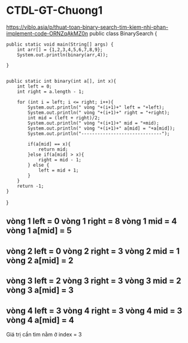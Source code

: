 # CTDL-GT-Chuong1
https://viblo.asia/p/thuat-toan-binary-search-tim-kiem-nhi-phan-implement-code-ORNZqAkMZ0n
public class BinarySearch {

    public static void main(String[] args) {
        int arr[] = {1,2,3,4,5,6,7,8,9};
        System.out.println(binary(arr,4));

    }


    public static int binary(int a[], int x){
        int left = 0;
        int right = a.length - 1;

        for (int i = left; i <= right; i++){
            System.out.println(" vòng "+(i+1)+" left = "+left);
            System.out.println(" vòng "+(i+1)+" right = "+right);
            int mid = (left + right)/2;
            System.out.println(" vòng "+(i+1)+" mid = "+mid);
            System.out.println(" vòng "+(i+1)+" a[mid] = "+a[mid]);
            System.out.println("------------------------------");

            if(a[mid] == x){
                return mid;
            }else if(a[mid] > x){
                right = mid - 1;
            } else {
                left = mid + 1;
            }
        }
        return -1;
    }
}

 vòng 1 left = 0
 vòng 1 right = 8
 vòng 1 mid = 4
 vòng 1 a[mid] = 5
------------------------------
 vòng 2 left = 0
 vòng 2 right = 3
 vòng 2 mid = 1
 vòng 2 a[mid] = 2
------------------------------
 vòng 3 left = 2
 vòng 3 right = 3
 vòng 3 mid = 2
 vòng 3 a[mid] = 3
------------------------------
 vòng 4 left = 3
 vòng 4 right = 3
 vòng 4 mid = 3
 vòng 4 a[mid] = 4
------------------------------
Giá trị cần tìm nằm ở index = 3
